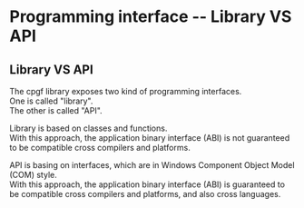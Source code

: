 
# Programming interface -- Library VS API

## Library VS API

The cpgf library exposes two kind of programming interfaces.  
One is called "library".  
The other is called "API".

Library is based on classes and functions.  
With this approach, the application binary interface (ABI) is not guaranteed to be compatible cross compilers and platforms.

API is basing on interfaces, which are in Windows Component Object Model (COM) style.  
With this approach, the application binary interface (ABI) is guaranteed to be compatible cross compilers and platforms, and also cross languages.
